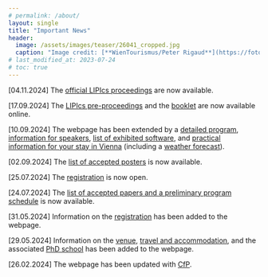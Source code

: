 ```yaml
---
# permalink: /about/
layout: single
title: "Important News"
header:
  image: /assets/images/teaser/26041_cropped.jpg
  caption: "Image credit: [**WienTourismus/Peter Rigaud**](https://foto.wien.info/Bild/Alle/44985)"
# last_modified_at: 2023-07-24
# toc: true
---
```


[04.11.2024] The <a href="https://drops.dagstuhl.de/entities/volume/LIPIcs-volume-320" target="_blank">official LIPIcs proceedings</a> are now available.

[17.09.2024] The <a href="https://submission.dagstuhl.de/collections/GD-2024" target="_blank">LIPIcs pre-proceedings</a> and the <a href="../../assets/pdfs/booklet.pdf" target="_blank">booklet</a> are now available online.

[10.09.2024] The webpage has been extended by a <a href="../program">detailed program</a>, <a href="../presentation_info">information for speakers</a>, <a href="../software_session">list of exhibited software</a>, and <a href="../practical">practical information for your stay in Vienna</a> (including a <a href="../../#weather-forecast">weather forecast</a>).

[02.09.2024] The <a href="../accepted_papers/#accepted-posters">list of accepted posters</a> is now available.

[25.07.2024] The <a href="../registration">registration</a> is now open.

[24.07.2024] The <a href="../program">list of accepted papers and a preliminary program schedule</a> is now available.

[31.05.2024] Information on the <a href="../registration">registration</a> has been added to the webpage.

[29.05.2024] Information on the <a href="../venue">venue</a>, <a href="../travel_accomodation">travel and accommodation</a>, and the associated <a href="../school">PhD school</a> has been added to the webpage.

[26.02.2024] The webpage has been updated with <a href="../cfp">CfP</a>.
